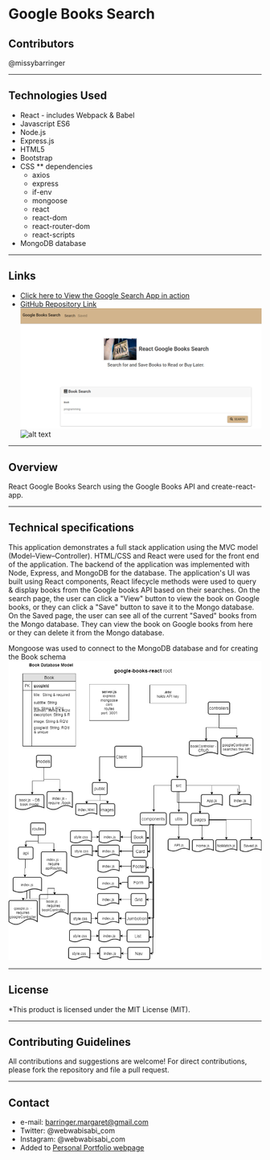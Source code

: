 # Google Books Search

## Contributors
@missybarringer
____________________________________
## Technologies Used
* React - includes Webpack & Babel
* Javascript ES6
* Node.js
* Express.js
* HTML5
* Bootstrap
* CSS
** dependencies
    * axios
    * express
    * if-env
    * mongoose
    * react
    * react-dom
    * react-router-dom
    * react-scripts
* MongoDB database
____________________________________
## Links
* [Click here to View the Google Search App in action](https://google-books-react-vbc.herokuapp.com/)
* [GitHub Repository Link](https://github.com/missybarringer/react-google-books.git)
![alt text](./screenshots/GoogleBookSearch.PNG)
![alt text](./screenshots/GoogleBookSearhSaved.PNG)
____________________________________
## Overview
React Google Books Search using the Google Books API and create-react-app.
____________________________________
## Technical specifications
This application demonstrates a full stack application using the MVC model (Model–View–Controller). HTML/CSS and React were used for the front end of the application. The backend of the application was implemented with Node, Express, and MongoDB for the database. The application's UI was built using React components, React lifecycle methods were used to query & display books from the Google books API based on their searches. On the search page, the user can click a "View" button to view the book on Google books, or they can click a "Save" button to save it to the Mongo database. On the Saved page, the user can see all of the current "Saved" books from the Mongo database. They can view the book on Google books from here or they can delete it from the Mongo database.

Mongoose was used to connect to the MongoDB database and for creating the Book schema
![alt text](./screenshots/homework-20.png)
____________________________________
## License
*This product is licensed under the MIT License (MIT).
____________________________________
## Contributing Guidelines
All contributions and suggestions are welcome!
For direct contributions, please fork the repository and file a pull request.
____________________________________
## Contact
* e-mail: barringer.margaret@gmail.com
* Twitter: @webwabisabi_com
* Instagram: @webwabisabi_com
* Added to [Personal Portfolio webpage](https://missybarringer.github.io/)
